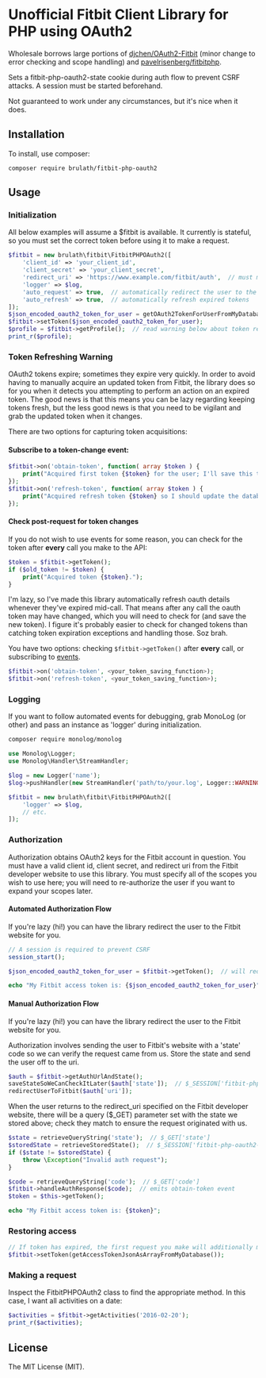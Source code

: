 # Unofficial Fitbit Client Library for PHP using OAuth2

Wholesale borrows large portions of [djchen/OAuth2-Fitbit](https://github.com/djchen/oauth2-fitbit) (minor change to
 error checking and scope handling) and [pavelrisenberg/fitbitphp](https://github.com/pavelrisenberg/fitbitphp).

Sets a fitbit-php-oauth2-state cookie during auth flow to prevent CSRF attacks. A session must be started beforehand.

Not guaranteed to work under any circumstances, but it's nice when it does.

## Installation

To install, use composer:

```composer require brulath/fitbit-php-oauth2```

## Usage

### Initialization

All below examples will assume a $fitbit is available. It currently is stateful, so you must set the correct token before
using it to make a request.

```php
$fitbit = new brulath\fitbit\FitbitPHPOAuth2([
    'client_id' => 'your_client_id',
    'client_secret' => 'your_client_secret',
    'redirect_uri' => 'https://www.example.com/fitbit/auth',  // must match URI specified in your app on the Fitbit Developer website
    'logger' => $log,
    'auto_request' => true,  // automatically redirect the user to the Fitbit OAuth process if a token doesn't exist
    'auto_refresh' => true,  // automatically refresh expired tokens
]);
$json_encoded_oauth2_token_for_user = getOAuth2TokenForUserFromMyDatabase();
$fitbit->setToken($json_encoded_oauth2_token_for_user);
$profile = $fitbit->getProfile();  // read warning below about token refreshes
print_r($profile);
```

### Token Refreshing Warning

OAuth2 tokens expire; sometimes they expire very quickly. In order to avoid having to manually acquire an updated token
from Fitbit, the library does so for you when it detects you attempting to perform an action on an expired token. The good
news is that this means you can be lazy regarding keeping tokens fresh, but the less good news is that you need to be vigilant
and grab the updated token when it changes.

There are two options for capturing token acquisitions:

#### Subscribe to a token-change event:
```php
$fitbit->on('obtain-token', function( array $token ) {
    print("Acquired first token {$token} for the user; I'll save this to the database.");
});
$fitbit->on('refresh-token', function( array $token ) {
    print("Acquired refresh token {$token} so I should update the database with this user's new OAuth2 token.");
});
```

#### Check post-request for token changes

If you do not wish to use events for some reason, you can check for the token after __every__ call you make to the API:
```php
$token = $fitbit->getToken();
if ($old_token != $token) {
    print("Acquired token {$token}.");
}
```

I'm lazy, so I've made this library automatically refresh oauth details whenever they've expired mid-call. That means
 after any call the oauth token may have changed, which you will need to check for (and save the new token). I figure
 it's probably easier to check for changed tokens than catching token expiration exceptions and handling those.
 Soz brah.
 
You have two options: checking ```$fitbit->getToken()``` after __every__ call, or subscribing to [events](http://sabre.io/event/).

```php
$fitbit->on('obtain-token', <your_token_saving_function>);
$fitbit->on('refresh-token', <your_token_saving_function>);
```
### Logging

If you want to follow automated events for debugging, grab MonoLog (or other) and pass an instance as 'logger' during initialization.

```bash
composer require monolog/monolog
```
```php
use Monolog\Logger;
use Monolog\Handler\StreamHandler;

$log = new Logger('name');
$log->pushHandler(new StreamHandler('path/to/your.log', Logger::WARNING));

$fitbit = new brulath\fitbit\FitbitPHPOAuth2([
    'logger' => $log,
    // etc.
]);
```

### Authorization

Authorization obtains OAuth2 keys for the Fitbit account in question. You must have a valid client id, client secret,
and redirect uri from the Fitbit developer website to use this library. You must specify all of the scopes you wish
to use here; you will need to re-authorize the user if you want to expand your scopes later.

#### Automated Authorization Flow

If you're lazy (hi!) you can have the library redirect the user to the Fitbit website for you.

```php
// A session is required to prevent CSRF
session_start();

$json_encoded_oauth2_token_for_user = $fitbit->getToken();  // will redirect user to fitbit ($fitbit->doAuthFlow()). the cookie it sets must survive.

echo "My Fitbit access token is: {$json_encoded_oauth2_token_for_user}";
```

#### Manual Authorization Flow

If you're lazy (hi!) you can have the library redirect the user to the Fitbit website for you.

Authorization involves sending the user to Fitbit's website with a 'state' code so we can verify the request came from us.
Store the state and send the user off to the uri.
```php
$auth = $fitbit->getAuthUrlAndState();
saveStateSoWeCanCheckItLater($auth['state']);  // $_SESSION['fitbit-php-oauth2-state'] = $auth['state']
redirectUserToFitbit($auth['uri']);
```

When the user returns to the redirect_uri specified on the Fitbit developer website, there will be a query ($_GET) parameter
set with the state we stored above; check they match to ensure the request originated with us.
```php
$state = retrieveQueryString('state');  // $_GET['state']
$storedState = retrieveStoredState();  // $_SESSION['fitbit-php-oauth2-state']
if ($state != $storedState) {
    throw \Exception("Invalid auth request");
}

$code = retrieveQueryString('code');  // $_GET['code']
$fitbit->handleAuthResponse($code);  // emits obtain-token event
$token = $this->getToken();

echo "My Fitbit access token is: {$token}";
```

### Restoring access
```php
// If token has expired, the first request you make will additionally make a refresh request
$fitbit->setToken(getAccessTokenJsonAsArrayFromMyDatabase());
```

### Making a request

Inspect the FitbitPHPOAuth2 class to find the appropriate method. In this case, I want all activities on a date:
```php
$activities = $fitbit->getActivities('2016-02-20');
print_r($activities);
```

## License

The MIT License (MIT).
